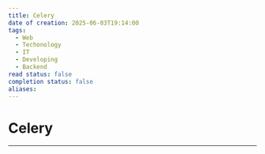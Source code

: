 ```yaml
---
title: Celery
date of creation: 2025-06-03T19:14:00
tags:
  - Web
  - Techonology
  - IT
  - Developing
  - Backend
read status: false
completion status: false
aliases:
---
```

# Celery
---
